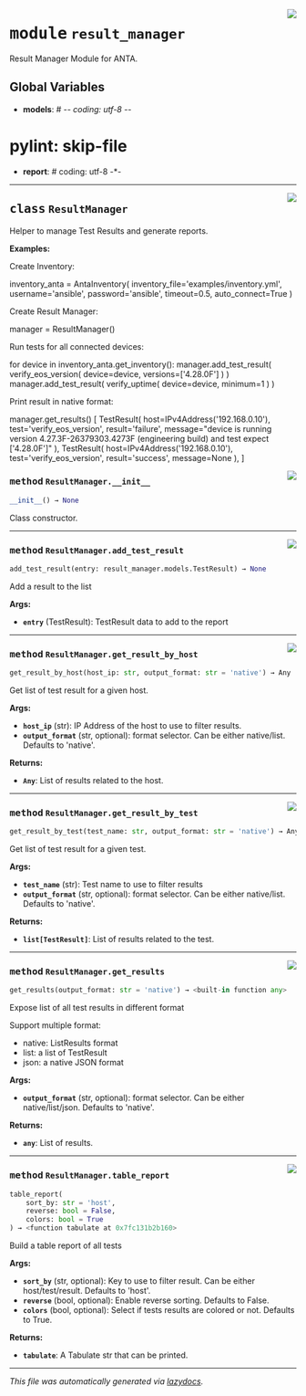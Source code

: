 <!-- markdownlint-disable -->

<a href="../../anta/result_manager/__init__.py#L0"><img align="right" style="float:right;" src="https://img.shields.io/badge/-source-cccccc?style=flat-square"></a>

# <kbd>module</kbd> `result_manager`
Result Manager Module for ANTA.

**Global Variables**
---------------
- **models**: # -*- coding: utf-8 -*-
# pylint: skip-file

- **report**: # coding: utf-8 -*-



---

<a href="../../anta/result_manager/__init__.py#L17"><img align="right" style="float:right;" src="https://img.shields.io/badge/-source-cccccc?style=flat-square"></a>

## <kbd>class</kbd> `ResultManager`
Helper to manage Test Results and generate reports.



**Examples:**


 Create Inventory:

 inventory_anta = AntaInventory(  inventory_file='examples/inventory.yml',  username='ansible',  password='ansible',  timeout=0.5,  auto_connect=True  )

 Create Result Manager:

 manager = ResultManager()

 Run tests for all connected devices:

 for device in inventory_anta.get_inventory():  manager.add_test_result(  verify_eos_version(  device=device, versions=['4.28.0F']  )  )  manager.add_test_result(  verify_uptime(  device=device, minimum=1  )  )

 Print result in native format:

 manager.get_results()  [  TestResult(  host=IPv4Address('192.168.0.10'),  test='verify_eos_version',  result='failure',  message="device is running version 4.27.3F-26379303.4273F (engineering build) and test expect ['4.28.0F']"  ),  TestResult(  host=IPv4Address('192.168.0.10'),  test='verify_eos_version',  result='success',  message=None  ),  ]

<a href="../../anta/result_manager/__init__.py#L70"><img align="right" style="float:right;" src="https://img.shields.io/badge/-source-cccccc?style=flat-square"></a>

### <kbd>method</kbd> `ResultManager.__init__`

```python
__init__() → None
```

Class constructor.




---

<a href="../../anta/result_manager/__init__.py#L74"><img align="right" style="float:right;" src="https://img.shields.io/badge/-source-cccccc?style=flat-square"></a>

### <kbd>method</kbd> `ResultManager.add_test_result`

```python
add_test_result(entry: result_manager.models.TestResult) → None
```

Add a result to the list



**Args:**

 - <b>`entry`</b> (TestResult):  TestResult data to add to the report

---

<a href="../../anta/result_manager/__init__.py#L127"><img align="right" style="float:right;" src="https://img.shields.io/badge/-source-cccccc?style=flat-square"></a>

### <kbd>method</kbd> `ResultManager.get_result_by_host`

```python
get_result_by_host(host_ip: str, output_format: str = 'native') → Any
```

Get list of test result for a given host.



**Args:**

 - <b>`host_ip`</b> (str):  IP Address of the host to use to filter results.
 - <b>`output_format`</b> (str, optional):  format selector. Can be either native/list. Defaults to 'native'.



**Returns:**

 - <b>`Any`</b>:  List of results related to the host.

---

<a href="../../anta/result_manager/__init__.py#L106"><img align="right" style="float:right;" src="https://img.shields.io/badge/-source-cccccc?style=flat-square"></a>

### <kbd>method</kbd> `ResultManager.get_result_by_test`

```python
get_result_by_test(test_name: str, output_format: str = 'native') → Any
```

Get list of test result for a given test.



**Args:**

 - <b>`test_name`</b> (str):  Test name to use to filter results
 - <b>`output_format`</b> (str, optional):  format selector. Can be either native/list. Defaults to 'native'.



**Returns:**

 - <b>`list[TestResult]`</b>:  List of results related to the test.

---

<a href="../../anta/result_manager/__init__.py#L82"><img align="right" style="float:right;" src="https://img.shields.io/badge/-source-cccccc?style=flat-square"></a>

### <kbd>method</kbd> `ResultManager.get_results`

```python
get_results(output_format: str = 'native') → <built-in function any>
```

Expose list of all test results in different format

Support multiple format:
- native: ListResults format
- list: a list of TestResult
- json: a native JSON format



**Args:**

 - <b>`output_format`</b> (str, optional):  format selector. Can be either native/list/json. Defaults to 'native'.



**Returns:**

 - <b>`any`</b>:  List of results.

---

<a href="../../anta/result_manager/__init__.py#L147"><img align="right" style="float:right;" src="https://img.shields.io/badge/-source-cccccc?style=flat-square"></a>

### <kbd>method</kbd> `ResultManager.table_report`

```python
table_report(
    sort_by: str = 'host',
    reverse: bool = False,
    colors: bool = True
) → <function tabulate at 0x7fc131b2b160>
```

Build a table report of all tests



**Args:**

 - <b>`sort_by`</b> (str, optional):  Key to use to filter result. Can be either host/test/result. Defaults to 'host'.
 - <b>`reverse`</b> (bool, optional):  Enable reverse sorting. Defaults to False.
 - <b>`colors`</b> (bool, optional):  Select if tests results are colored or not. Defaults to True.



**Returns:**

 - <b>`tabulate`</b>:  A Tabulate str that can be printed.




---

_This file was automatically generated via [lazydocs](https://github.com/ml-tooling/lazydocs)._
